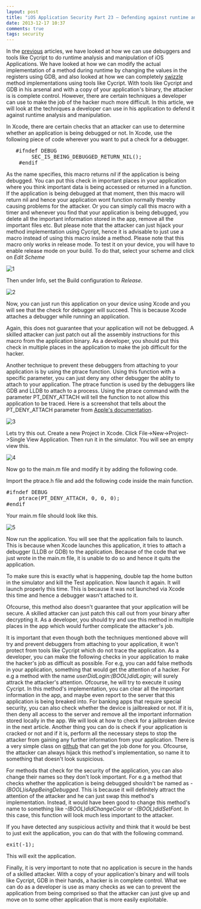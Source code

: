 ```yaml
---
layout: post
title: "iOS Application Security Part 23 – Defending against runtime analysis and manipulation"
date: 2013-12-17 10:37
comments: true
tags: security
---
```


In the [previous](http://highaltitudehacks.com/security/) articles, we have looked at how we can use debuggers and tools like Cycript to do runtime analysis and manipulation of iOS Applications. We have looked at how we can modify the actual implementation of a method during runtime by changing the values in the registers using GDB, and also looked at how we can completely [swizzle](http://highaltitudehacks.com/2013/07/25/ios-application-security-part-8-method-swizzling-using-cycript) method implementations using tools like Cycript. With tools like Cycript and GDB in his arsenal and with a copy of your application's binary, the attacker is is complete control. However, there are certain techniques a developer can use to make the job of the hacker much more difficult. In this article, we will look at the techniques a developer can use in his application to defend it against runtime analysis and manipulation.

<!-- more -->

In Xcode, there are certain checks that an attacker can use to determine whether an application is being debugged or not. In Xcode, use the following piece of code wherever you want to put a check for a debugger.

<pre>	#ifndef DEBUG
	    SEC_IS_BEING_DEBUGGED_RETURN_NIL();
	#endif
</pre>

As the name specifies, this macro returns _nil_ if the application is being debugged. You can put this check in important places in your application where you think important data is being accessed or returned in a function. If the application is being debugged at that moment, then this macro will return nil and hence your application wont function normally thereby causing problems for the attacker. Or you can simply call this macro with a timer and whenever you find that your application is being debugged, you delete all the important information stored in the app, remove all the important files etc. But please note that the attacker can just hijack your method implementation using Cycript, hence it is advisable to just use a macro instead of using this macro inside a method. Please note that this macro only works in release mode. To test it on your device, you will have to enable release mode on your build. To do that, select your scheme and click on _Edit Scheme_

![1](/images/posts/ios23/1.png)

Then under Info, set the Build configuration to _Release_.

![2](/images/posts/ios23/2.png)

Now, you can just run this application on your device using Xcode and you will see that the check for debugger will succeed. This is because Xcode attaches a debugger while running an application.

Again, this does not guarantee that your application will not be debugged. A skilled attacker can just patch out all the assembly instructions for this macro from the application binary. As a developer, you should put this check in multiple places in the application to make the job difficult for the hacker.

Another technique to prevent these debuggers from attaching to your application is by using the ptrace function. Using this function with a specific parameter, you can just deny any other debugger the ablity to attach to your application. The ptrace function is used by the debuggers like GDB and LLDB to attach to a process. Using the ptrace command with the parameter PT_DENY_ATTACH will tell the function to not allow this application to be traced. Here is a screenshot that tells about the PT_DENY_ATTACH parameter from [Apple's documentation](https://developer.apple.com/library/mac/documentation/Darwin/Reference/ManPages/man2/ptrace.2.html).

![3](/images/posts/ios23/3.png)

Lets try this out. Create a new Project in Xcode. Click File->New->Project->Single View Application. Then run it in the simulator. You will see an empty view this.

![4](/images/posts/ios23/4.png)

Now go to the main.m file and modify it by adding the following code.

Import the ptrace.h file and add the following code inside the main function.

<pre>#ifndef DEBUG
    ptrace(PT_DENY_ATTACH, 0, 0, 0);
#endif
</pre>

Your main.m file should look like this.

![5](/images/posts/ios23/5.png)

Now run the application. You will see that the application fails to launch. This is because when Xcode launches this application, it tries to attach a debugger (LLDB or GDB) to the application. Because of the code that we just wrote in the main.m file, it is unable to do so and hence it quits the application.

To make sure this is exactly what is happening, double tap the home button in the simulator and kill the Test application. Now launch it again. It will launch properly this time. This is because it was not launched via Xcode this time and hence a debugger wasn't attached to it.

Ofcourse, this method also doesn't guarantee that your application will be secure. A skilled attacker can just patch this call out from your binary after decrypting it. As a developer, you should try and use this method in multiple places in the app which would further complicate the attacker's job.

It is important that even though both the techniques mentioned above will try and prevent debuggers from attaching to your application, it won't protect from tools like Cycript which do not trace the application. As a developer, you can make the following checks in your application to make the hacker's job as difficult as possible. For e.g, you can add false methods in your application, something that would get the attention of a hacker. For e.g a method with the name _userDidLogin:(BOOL)didLogin;_ will surely attrack the attacker's attention. Ofcourse, he will try to execute it using Cycript. In this method's implementation, you can clear all the important information in the app, and maybe even report to the server that this application is being breaked into. For banking apps that require special security, you can also check whether the device is jailbreaked or not. If it is, then deny all access to the server and remove all the important information stored locally in the app. We will look at how to check for a jailbroken device in the next article. Another thing you can do is check if your application is cracked or not and if it is, perform all the necessary steps to stop the attacker from gaining any further information from your application. There is a very simple class on [github](https://github.com/itruf/crackify) that can get the job done for you. Ofcourse, the attacker can always hijack this method's implementation, so name it to something that doesn't look suspicious.

For methods that check for the security of the application, you can also change their names so they don't look important. For e.g a method that checks whether the application is being debugged shouldn't be named as _-(BOOL)isAppBeingDebugged_. This is because it will definitely attract the attention of the attacker and he can just swap this method's implementation. Instead, it would have been good to change this method's name to something like _-(BOOL)didChangeColor_ or _-(BOOL)didSetFont_. In this case, this function will look much less important to the attacker.

If you have detected any suspicious activity and think that it would be best to just exit the application, you can do that with the following command.

<pre>exit(-1);</pre>

This will exit the application.

Finally, it is very important to note that no application is secure in the hands of a skilled attacker. With a copy of your application's binary and will tools like Cycript, GDB in their hands, a hacker is in complete control. What we can do as a developer is use as many checks as we can to prevent the application from being comprised so that the attacker can just give up and move on to some other application that is more easily exploitable.